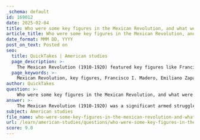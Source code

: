 ```yaml
---
_schema: default
id: 169012
date: 2025-02-04
title: Who were some key figures in the Mexican Revolution, and what were their contributions?
article_title: Who were some key figures in the Mexican Revolution, and what were their contributions?
date_format: MMM DD, YYYY
post_on_text: Posted on
seo:
  title: QuickTakes | American studies
  page_description: >-
    The Mexican Revolution (1910-1920) featured key figures like Francisco I. Madero, Emiliano Zapata, and Pancho Villa, each contributing to the fight against dictatorship and social injustices, shaping Mexico's modern history.
  page_keywords: >-
    Mexican Revolution, key figures, Francisco I. Madero, Emiliano Zapata, Pancho Villa, Carmen Serdán, Venustiano Carranza, Alvaro Obregón, agrarian reform, land redistribution, social injustice, historical impact
author: QuickTakes
question: >-
    Who were some key figures in the Mexican Revolution, and what were their contributions?
answer: >-
    The Mexican Revolution (1910-1920) was a significant armed struggle that aimed to overthrow the long-standing dictatorship of Porfirio Díaz and address social injustices in Mexico. Several key figures emerged during this period, each contributing uniquely to the revolutionary cause. Here are some notable individuals:\n\n1. **Francisco I. Madero**: Often considered the leader who initiated the revolution, Madero was a wealthy landowner who opposed Díaz's regime. He called for democratic reforms and led the revolt against Díaz, eventually becoming president in 1911. His presidency was short-lived, as he was overthrown and assassinated in 1913.\n\n2. **Emiliano Zapata**: A prominent leader of the peasant revolution in the southern state of Morelos, Zapata championed agrarian reform and the rights of rural communities. His rallying cry, "Tierra y Libertad" (Land and Liberty), emphasized the need for land redistribution. He became a symbol of agrarian rights and resistance against oppression.\n\n3. **Pancho Villa**: A legendary figure in northern Mexico, Villa was a former bandit who became a general in the revolutionary army. He led a formidable cavalry and was known for his charismatic leadership and tactical prowess. Villa fought for land reforms and the rights of the poor, and he played a crucial role in several key battles during the revolution.\n\n4. **Carmen Serdán**: A lesser-known but significant figure, Carmen Serdán was a revolutionary activist and a member of the Serdán family, who were prominent in Puebla. She played a crucial role in organizing revolutionary activities and was involved in the early stages of the uprising against Díaz. The Serdán house in Puebla served as a revolutionary headquarters, and her contributions highlight the often-overlooked roles of women in the revolution.\n\n5. **Venustiano Carranza**: Initially a supporter of Madero, Carranza later became a leader of the constitutionalist faction. He sought to establish a constitutional government and was instrumental in drafting the 1917 Constitution, which included significant social reforms, such as land redistribution and labor rights.\n\n6. **Alvaro Obregón**: A military leader who played a key role in the later stages of the revolution, Obregón was known for his strategic military tactics. He eventually became president and implemented various reforms aimed at stabilizing the country after years of conflict.\n\nThese figures, among others, contributed to the complex tapestry of the Mexican Revolution, which sought to address deep-seated social and economic inequalities. The revolution had lasting impacts on Mexican society and politics, and it is essential to recognize the diverse contributions of both men and women, such as Carmen Serdán, in shaping this pivotal moment in history.
subject: American studies
file_name: who-were-some-key-figures-in-the-mexican-revolution-and-what-were-their-contributions.md
url: /learn/american-studies/questions/who-were-some-key-figures-in-the-mexican-revolution-and-what-were-their-contributions
score: 9.0
---
```


&nbsp;